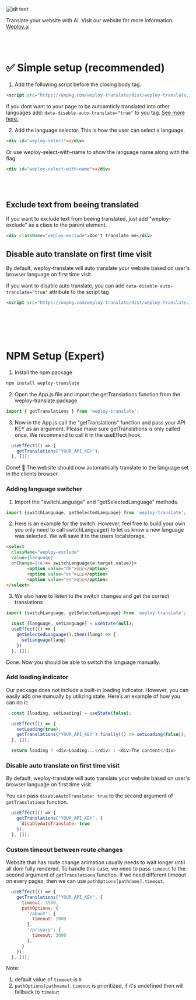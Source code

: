 ![alt text](https://www.weploy.ai/perma-store/logo-black.png)

Translate your website with AI. Visit our website for more information: [Weploy.ai](https://www.weploy.ai).

<br/><br/>

# ✅ Simple setup (recommended)

1. Add the following script before the closing body tag.
```html
<script src="https://unpkg.com/weploy-translate/dist/weploy-translate.js" data-weploy-key="YOUR_PROJECT_KEY" ></script>
```
if you dont want to your page to be autoamticly translated into other languages add: `data-disable-auto-translate="true"` to you tag.  [See more here.](#user-content-disable-auto-translate-on-first-time-visit)

2. Add the language selector. This is how the user can select a language.
```html
<div id="weploy-select"></div>
```

Or use weploy-select-with-name to show the language name along with the flag 
```html
<div id="weploy-select-with-name"></div>
```

<br/><br/>

## Exclude text from beeing translated
If you want to exclude text from beeing translated, just add "weploy-exclude" as a class to the parent element. 
```html
<div className="weploy-exclude">Don't translate me</div>
```

## Disable auto translate on first time visit

By default, weploy-translate will auto translate your website based on user's browser language on first time visit.

If you want to disable auto translate, you can add `data-disable-auto-translate="true"` attribute to the script tag
```html
<script src="https://unpkg.com/weploy-translate/dist/weploy-translate.js" data-weploy-key="YOUR_PROJECT_KEY" data-disable-auto-translate="true"></script>
```


<br/><br/>
<br/><br/>


# NPM Setup (Expert)
1. Install the npm package
```bash
npm install weploy-translate
```

2. Open the App.js file and import the getTranslations function from the weploy-translate package.
```javascript
import { getTranslations } from 'weploy-translate';
```


3. Now in the App.js call the "getTranslations" function and pass your API KEY as an argument. Please make sure getTranslations is only called once. We recommend to call it in the useEffect hook.

```javascript
  useEffect(() => {
    getTranslations("YOUR_API_KEY");
  }, []);
```

Done! 🚀 The website should now automatically translate to the language set in the clients browser.


### Adding language switcher

1. Import the "switchLanguage" and "getSelectedLanguage" methods.
```javascript
import {switchLanguage, getSelectedLanguage} from 'weploy-translate';
```

2. Here is an example for the switch. However, feel free to build your own you only need to call switchLanguage() to let us know a new language was selected. We will save it to the users localstorage. 
```html
<select
  className="weploy-exclude"
  value={language} 
  onChange={(e)=> switchLanguage(e.target.value)}>
        <option value="de">🇩🇪</option>
        <option value="en">🇺🇸</option>
        <option value="es">🇪🇸</option>
</select>
```

3. We also have to listen to the switch changes and get the correct translations
```javascript
import {switchLanguage, getSelectedLanguage} from 'weploy-translate';

  const [language, setLanguage] = useState(null);
  useEffect(() => {
    getSelectedLanguage().then((lang) => {
      setLanguage(lang)
    })
  }, []);

```

Done. Now you should be able to switch the language manually.

### Add loading indicator

Our package does not include a built-in loading indicator. However, you can easily add one manually by utilizing state. Here’s an example of how you can do it:

```javascript
  const [loading, setLoading] = useState(false);

  useEffect(() => {
    setLoading(true);
    getTranslations("YOUR_API_KEY").finally(() => setLoading(false));
  }, []);

  return loading ? <div>Loading...</div> : <div>The content</div>
```

### Disable auto translate on first time visit

By default, weploy-translate will auto translate your website based on user's browser language on first time visit.


You can pass `disableAutoTranslate: true` to the second argument of `getTranslations` function.
```javascript
  useEffect(() => {
    getTranslations("YOUR_API_KEY", {
      disableAutoTranslate: true
    });
  }, []);
```


### Custom timeout between route changes 

Website that has route change animation usually needs to wait longer until all dom fully rendered. To handle this case, we need to pass `timeout` to the second argument of `getTranslations` function. If we need different timeout on every pages, then we can use `pathOptions[pathname].timeout`.
```javascript
  useEffect(() => {
    getTranslations("YOUR_API_KEY", {
      timeout: 1500,
      pathOptions: {
        '/about': {
          timeout: 2000
        },
        '/privacy': {
          timeout: 3000
        },
      }
    });
  }, []);
```

Note: 
1. default value of `timeout` is `0`
2. `pathOptions[pathname].timeout` is prioritized, if it's undefined then will fallback to `timeout`

